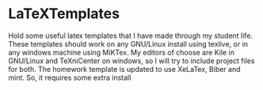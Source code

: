 # LaTeXTemplates
Hold some useful latex templates that I have made through my student life.
These templates should work on any GNU/Linux install using texlive, or in any windows machine using MiKTex.
My editors of choose are Kile in GNU/Linux and TeXniCenter on windows, so I will try to include project files for both.
The homework template is updated to use XeLaTex, Biber and mint. So, it requires some extra install 
